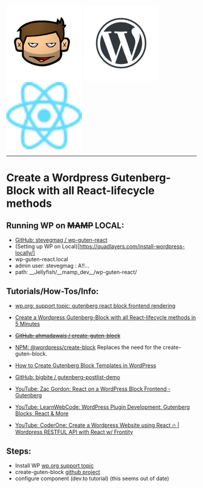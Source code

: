<img src="sg-readme-icons/SteveG-transparent.png" width="200" />
<img src="sg-readme-icons/wordpress.png" width="200" />
<img src="sg-readme-icons/react.svg" width="200" />

---

# Create a Wordpress Gutenberg-Block with all React-lifecycle methods

## Running WP on ~~MAMP~~ LOCAL:

- [GitHub: stevegmag / wp-guten-react](https://github.com/stevegmag/wp-guten-react)
- (Setting up WP on Local)[https://quadlayers.com/install-wordpress-locally/]
- wp-guten-react.local
- admin user: stevegmag : A!!...
- path: \_\_Jellyfish/\_\_mamp_dev\_\_/wp-guten-react/

## Tutorials/How-Tos/Info:

- [wp.org: support topic: gutenberg react block frontend rendering](https://wordpress.org/support/topic/gutenberg-react-block-frontend-rendering/)

- [Create a Wordpress Gutenberg-Block with all React-lifecycle methods in 5 Minutes](https://dev.to/martinkr/create-a-wordpress-s-gutenberg-block-with-all-react-lifecycle-methods-in-5-minutes-213)

- ~~[GitHub: ahmadawais / create-guten-block](https://github.com/ahmadawais/create-guten-block)~~

- [NPM: @wordpress/create-block](https://www.npmjs.com/package/@wordpress/create-block) Replaces the need for the create-guten-block.

- [How to Create Gutenberg Block Templates in WordPress](https://wpitech.com/create-wordpress-gutenberg-block-templates/)

- [GitHub: bigbite / gutenberg-postlist-demo](https://github.com/bigbite/gutenberg-postlist-demo/blob/master/src/block/block.js)

- [YouTube: Zac Gordon: React on a WordPress Block Frontend - Gutenberg](https://www.youtube.com/watch?v=jauZCeLrGFA&t=4s)

- [YouTube: LearnWebCode: WordPress Plugin Development: Gutenberg Blocks, React & More](https://www.youtube.com/watch?v=hbJiwm5YL5Q&t=194s)

- [YouTube: CoderOne: Create a Wordpress Website using React 🔥 | Wordpress RESTFUL API with React w/ Frontity](https://www.youtube.com/watch?v=jqHGD31lgGs)

## Steps:

- Install WP [wp.org support topic](https://wordpress.org/support/article/how-to-install-wordpress/)
- create-guten-block [github project](https://github.com/ahmadawais/create-guten-block)
- configure component (dev.to tutorial) (this seems out of date)
